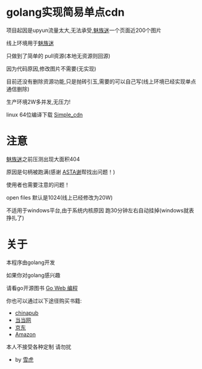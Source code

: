 golang实现简易单点cdn
==========

项目起因是upyun流量太大,无法承受,[魅族迷](http://www.meizumi.com)一个页面近200个图片

线上环境用于[魅族迷](http://www.meizumi.com)

只做到了简单的 pull资源(本地无资源则回源)

因为代码原因,修改图片不需要(无实现)

目前还没有删除资源功能,只是抛砖引玉,需要的可以自己写(线上环境已经实现单点通信删除)

生产环境2W多并发,无压力!

linux 64位编译下载 [Simple_cdn](https://raw.github.com/sun8911879/Simple_cdn/master/Simple_cdn_x86_64.tar.gz)

注意
==========
[魅族迷](http://www.meizumi.com)之前压测出现大面积404

原因是句柄被跑满(感谢 [ASTA谢](http://weibo.com/533452688)帮找出问题！)

使用者也需要注意的问题！

open files 默认是1024(线上已经修改为20W)

不适用于windows平台,由于系统内核原因 跑30分钟左右自动挂掉(windows就表挣扎了)

关于
==========
本程序由golang开发

如果你对golang感兴趣 

请看go开源图书 [Go Web 编程](https://github.com/astaxie/build-web-application-with-golang)

你也可以通过以下途径购买书籍:

- [chinapub](http://product.china-pub.com/3767290)
- [当当网](http://product.dangdang.com/product.aspx?product_id=23231404)
- [京东](http://book.jd.com/11224644.html)
- [Amazon](http://www.amazon.cn/Go-Web%E7%BC%96%E7%A8%8B-%E8%B0%A2%E5%AD%9F%E5%86%9B/dp/B00CHWVAHQ/ref=sr_1_1?s=books&ie=UTF8&qid=1369323453&sr=1-1)

本人不接受各种定制 请勿扰
- by [雪虎](http://weibo.com/sun8911879)
